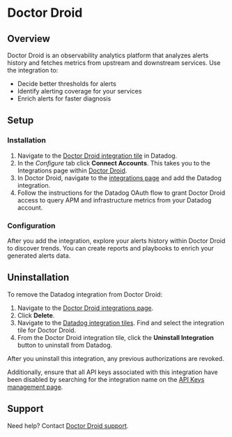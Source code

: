 # Doctor Droid

## Overview

Doctor Droid is an observability analytics platform that analyzes alerts history and fetches metrics from upstream and downstream services. Use the integration to:
- Decide better thresholds for alerts
- Identify alerting coverage for your services
- Enrich alerts for faster diagnosis

## Setup

### Installation
1. Navigate to the [Doctor Droid integration tile][5] in Datadog.
1. In the *Configure* tab click **Connect Accounts**. This takes you to the Integrations page within [Doctor Droid][1].
1. In Doctor Droid, navigate to the [integrations page][2] and add the Datadog integration. 
1. Follow the instructions for the Datadog OAuth flow to grant Doctor Droid access to query APM and infrastructure metrics from your Datadog account.

### Configuration
After you add the integration, explore your alerts history within Doctor Droid to discover trends. You can create reports and playbooks to enrich your generated alerts data.

## Uninstallation

To remove the Datadog integration from Doctor Droid:
1. Navigate to the [Doctor Droid integrations page][2].
1. Click  **Delete**. 
1. Navigate to the [Datadog integration tiles][4]. Find and select the integration tile for Doctor Droid. 
1. From the Doctor Droid integration tile, click the  **Uninstall Integration**  button to uninstall from Datadog. 

After you uninstall this integration, any previous authorizations are revoked.

Additionally, ensure that all API keys associated with this integration have been disabled by searching for the integration name on the  [API Keys management page][3].

## Support

Need help? Contact  [Doctor Droid support](mailto:support@drdroid.io).

[1]: https://alertops-app.drdroid.io/
[2]: https://alertops-app.drdroid.io/integrations
[3]: https://app.datadoghq.com/organization-settings/api-keys?filter=DoctorDroid
[4]: https://app.datadoghq.com/integrations
[5]: https://app.datadoghq.com/integrations?integrationId=doctordroid